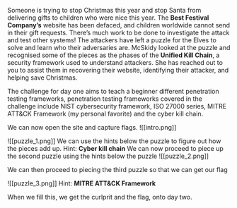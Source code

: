 Someone is trying to stop Christmas this year and stop Santa from delivering gifts to children who were nice this year. The **Best Festival Company’s** website has been defaced, and children worldwide cannot send in their gift requests. There’s much work to be done to investigate the attack and test other systems! The attackers have left a puzzle for the Elves to solve and learn who their adversaries are. McSkidy looked at the puzzle and recognised some of the pieces as the phases of the **Unified Kill Chain**, a security framework used to understand attackers. She has reached out to you to assist them in recovering their website, identifying their attacker, and helping save Christmas.

The challenge for day one aims to teach a beginner different penetration testing frameworks, penetration testing frameworks covered in the challenge include NIST cybersecurity framework, ISO 27000 series, MITRE ATT&CK Framework (my personal favorite) and the cyber kill chain.

We can now open the site and capture flags.
![[intro.png]]

![[puzzle_1.png]]
We can use the hints below the puzzle to figure out how the pieces add up.
Hint: <b>Cyber kill chain</b>
We can now proceed to piece up the second puzzle using the hints below the puzzle
![[puzzle_2.png]]

We can then proceed to piecing the third puzzle so that we can get our flag

![[puzzle_3.png]]
Hint: <b>MITRE ATT&CK Framework</b>

When we fill this, we get the curlprit and the flag, onto day two.